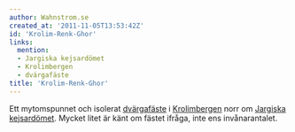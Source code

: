 ```yaml
---
author: Wahnstrom.se
created_at: '2011-11-05T13:53:42Z'
id: 'Krolim-Renk-Ghor'
links:
  mention:
  - Jargiska kejsardömet
  - Krolimbergen
  - dvärgafäste
title: 'Krolim-Renk-Ghor'
---
```


Ett mytomspunnet och isolerat [dvärgafäste] i [Krolimbergen] norr om [Jargiska kejsardömet]. Mycket
litet är känt om fästet ifråga, inte ens invånarantalet.

  [dvärgafäste]: dvärgafäste
  [Krolimbergen]: Krolimbergen
  [Jargiska kejsardömet]: Jargiska_kejsardömet